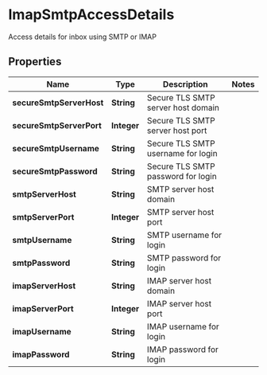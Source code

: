 

# ImapSmtpAccessDetails

Access details for inbox using SMTP or IMAP

## Properties

| Name | Type | Description | Notes |
|------------ | ------------- | ------------- | -------------|
|**secureSmtpServerHost** | **String** | Secure TLS SMTP server host domain |  |
|**secureSmtpServerPort** | **Integer** | Secure TLS SMTP server host port |  |
|**secureSmtpUsername** | **String** | Secure TLS SMTP username for login |  |
|**secureSmtpPassword** | **String** | Secure TLS SMTP password for login |  |
|**smtpServerHost** | **String** | SMTP server host domain |  |
|**smtpServerPort** | **Integer** | SMTP server host port |  |
|**smtpUsername** | **String** | SMTP username for login |  |
|**smtpPassword** | **String** | SMTP password for login |  |
|**imapServerHost** | **String** | IMAP server host domain |  |
|**imapServerPort** | **Integer** | IMAP server host port |  |
|**imapUsername** | **String** | IMAP username for login |  |
|**imapPassword** | **String** | IMAP password for login |  |



